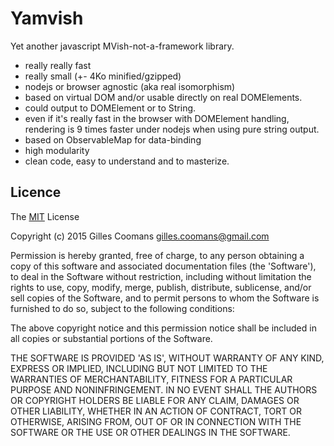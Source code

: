# Yamvish

Yet another javascript MVish-not-a-framework library.
 
- really really fast
- really small (+- 4Ko minified/gzipped)
- nodejs or browser agnostic (aka real isomorphism)
- based on virtual DOM and/or usable directly on real DOMElements.
- could output to DOMElement or to String.
- even if it's really fast in the browser with DOMElement handling, rendering is 9 times faster under nodejs when using pure string output.
- based on ObservableMap for data-binding
- high modularity
- clean code, easy to understand and to masterize.


## Licence

The [MIT](http://opensource.org/licenses/MIT) License

Copyright (c) 2015 Gilles Coomans <gilles.coomans@gmail.com>

Permission is hereby granted, free of charge, to any person obtaining a copy of this software and associated documentation files (the 'Software'), to deal in the Software without restriction, including without limitation the rights to use, copy, modify, merge, publish, distribute, sublicense, and/or sell copies of the Software, and to permit persons to whom the Software is furnished to do so, subject to the following conditions:

The above copyright notice and this permission notice shall be included in all copies or substantial portions of the Software.

THE SOFTWARE IS PROVIDED 'AS IS', WITHOUT WARRANTY OF ANY KIND, EXPRESS OR IMPLIED, INCLUDING BUT NOT LIMITED TO THE WARRANTIES OF MERCHANTABILITY, FITNESS FOR A PARTICULAR PURPOSE AND NONINFRINGEMENT. IN NO EVENT SHALL THE AUTHORS OR COPYRIGHT HOLDERS BE LIABLE FOR ANY CLAIM, DAMAGES OR OTHER LIABILITY, WHETHER IN AN ACTION OF CONTRACT, TORT OR OTHERWISE, ARISING FROM, OUT OF OR IN CONNECTION WITH THE SOFTWARE OR THE USE OR OTHER DEALINGS IN THE SOFTWARE.
